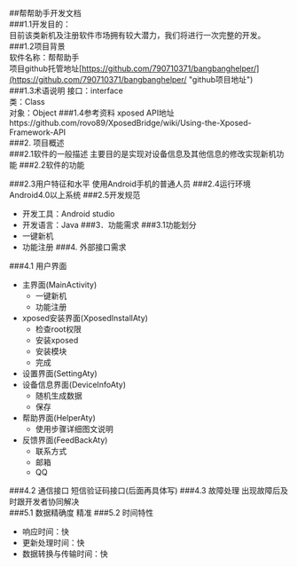 ##帮帮助手开发文档  
###1.1开发目的：  
目前该类新机及注册软件市场拥有较大潜力，我们将进行一次完整的开发。
###1.2项目背景  
软件名称：帮帮助手  
项目github托管地址[https://github.com/790710371/bangbanghelper/](https://github.com/790710371/bangbanghelper/ "github项目地址")	
###1.3术语说明
接口：interface  
类：Class  
对象：Object
###1.4参考资料
xposed API地址https://github.com/rovo89/XposedBridge/wiki/Using-the-Xposed-Framework-API  
###2. 项目概述  
###2.1软件的一般描述
主要目的是实现对设备信息及其他信息的修改实现新机功能
###2.2软件的功能  

###2.3用户特征和水平
使用Android手机的普通人员
###2.4运行环境  
Android4.0以上系统
###2.5开发规范
- 开发工具：Android studio
- 开发语言：Java
###3．功能需求
###3.1功能划分
- 一键新机
- 功能注册
###4. 外部接口需求
 
###4.1 用户界面
- 主界面(MainActivity)
	- 一键新机
	- 功能注册
- xposed安装界面(XposedInstallAty)
	- 检查root权限
	- 安装xposed
	- 安装模块
	- 完成
- 设置界面(SettingAty)
- 设备信息界面(DeviceInfoAty)
	- 随机生成数据
	- 保存
- 帮助界面(HelperAty)
	- 使用步骤详细图文说明
- 反馈界面(FeedBackAty)
	- 联系方式
	- 邮箱
	- QQ


###4.2 通信接口
短信验证码接口(后面再具体写)
###4.3 故障处理
出现故障后及时跟开发者协同解决  
###5.1 数据精确度
精准
###5.2 时间特性
- 响应时间：快
- 更新处理时间：快
- 数据转换与传输时间：快